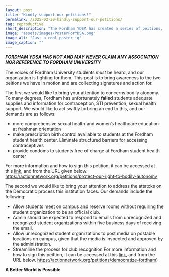 ```yaml
---
layout: post
title: "Kindly support our petitions!"
permalink: /2025-02-20-kindly-support-our-petitions/
tag: reproductive
short_description: "The Fordham YDSA has created a series of peitions, and we need YOUR help!"
image: "assets/images/PosterForYDSA.png"
image_alt: "Just a cool poster ig"
image_caption: ""
---
```


***FORDHAM YDSA HAS NOT AND MAY NEVER CLAIM ANY ASSOCIATION NOR REFERENCE TO FORDHAM UNIVERSITY***

The voices of Fordham University students *must* be heard, and our organization is fighting for them. This post is to bring awareness to the two peitions we have in motion and are collecting signatures and action for.

The first we would like to bring your attention to concerns bodily atonomy. To many degrees, Fordham has unfortunately **failed** students adequate supplies and information for contraception, STI prevention, sexual health support. We would like to act swiftly to bring an end to this, and our demands are as follows:
- more comprehensive sexual health and women’s healthcare education at freshman orientation
- make prescription birth control available to students at the Fordham student health center. Eliminate structured barriers for accessing contraceptives
- provide condoms to students free of charge at Fordham student health center

For more information and how to sign this petition, it can be accessed at this [link](https://actionnetwork.org/petitions/protect-our-right-to-bodily-autonomy), and from the URL given below.
https://actionnetwork.org/petitions/protect-our-right-to-bodily-autonomy


The second we would like to bring your attention to address the attatcks on the Democratic process this institution faces. Our demands include the following:
- Allow students meet on campus and reserve rooms without requiring the student organization to be an official club.
- Admin should be expected to respond to emails from unrecognized and recognized student organizations within five business days of receiving the email.
- Allow unrecognized student organizations to post media on postable locations on campus, given that the media is inspected and approved by the administration.
- Streamline the process for club recognition
For more information and how to sign this peittion, it can be accessed at this [link](https://actionnetwork.org/petitions/democratize-fordham), and from the URL below.
https://actionnetwork.org/petitions/democratize-fordham)


**A Better World is Possible**
